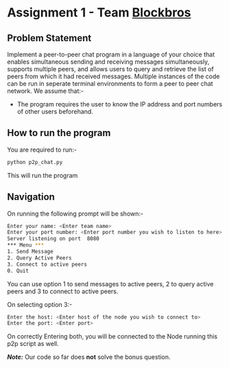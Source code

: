 # Assignment 1 - Team <ins>Blockbros</ins>

## Problem Statement

Implement a peer-to-peer chat program in a language of your choice that enables simultaneous sending and receiving messages simultaneously, supports multiple peers, and allows users to query and retrieve the list of peers from which it had received messages. Multiple instances of the code can be run in seperate terminal environments to form a peer to peer chat network. We assume that:-

- The program requires the user to know the IP address and port numbers of other users beforehand.

## How to run the program

You are required to run:-

```sh
python p2p_chat.py
```

This will run the program

## Navigation

On running the following prompt will be shown:-

```sh
Enter your name: <Enter team name>
Enter your port number: <Enter port number you wish to listen to here>
Server listening on port  8080
*** Menu ***
1. Send Message
2. Query Active Peers
3. Connect to active peers
0. Quit
```

You can use option 1 to send messages to active peers, 2 to query active peers and 3 to connect to active peers.

On selecting option 3:-

```sh
Enter the host: <Enter host of the node you wish to connect to>
Enter the port: <Enter port>
```

On correctly Entering both, you will be connected to the Node running this p2p script as well.

_**Note:**_ Our code so far does **not** solve the bonus question.

